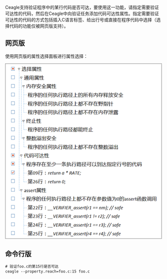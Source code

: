 Ceagle支持验证程序中的某行代码是否可达，要使用这一功能，请指定需要验证可达性的代码，然后在Ceagle中向验证任务添加代码可达性属性。指定需要验证可达性的代码的方式包括插入C语言标签、给出行号或直接在程序代码中选择（选择代码的功能仅被网页版支持）。

## 网页版

使用网页版的属性选择面板进行属性选择：

![面板选择](reachability.png)


## 命令行版

```
# 验证foo.c的第15行是否可达
ceagle --property.reach=foo.c:15 foo.c
```
